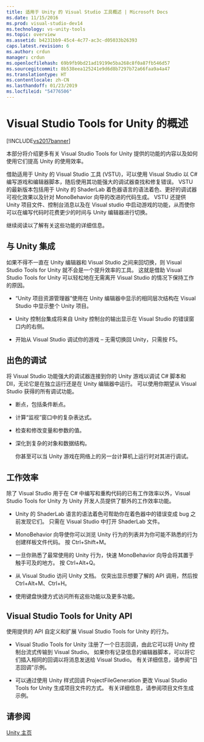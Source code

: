 ```yaml
---
title: 适用于 Unity 的 Visual Studio 工具概述 | Microsoft Docs
ms.date: 11/15/2016
ms.prod: visual-studio-dev14
ms.technology: vs-unity-tools
ms.topic: overview
ms.assetid: b4231bb9-45c4-4c77-ac3c-d05033b26393
caps.latest.revision: 6
ms.author: crdun
manager: crdun
ms.openlocfilehash: 69b9fb9bd21ad19199e5ba268c8f0a87fb546d57
ms.sourcegitcommit: 8b538eea125241e9d6d8b7297b72a66faa9a4a47
ms.translationtype: HT
ms.contentlocale: zh-CN
ms.lasthandoff: 01/23/2019
ms.locfileid: "54776506"
---
```

# <a name="overview-of-visual-studio-tools-for-unity"></a>Visual Studio Tools for Unity 的概述
[!INCLUDE[vs2017banner](../includes/vs2017banner.md)]

  
本部分将介绍更多有关 Visual Studio Tools for Unity 提供的功能的内容以及如何使用它们提高 Unity 的使用效率。  
  
 借助适用于 Unity 的 Visual Studio 工具 (VSTU)，可以使用 Visual Studio 以 C# 编写游戏和编辑器脚本，随后使用其功能强大的调试器查找和修复错误。 VSTU 的最新版本包括用于 Unity 的 ShaderLab 着色器语言的语法着色、更好的调试器可视化效果以及针对 MonoBehavior 向导的改进的代码生成。 VSTU 还提供 Unity 项目文件、控制台消息以及在 Visual studio 中启动游戏的功能，从而使你可以在编写代码时花费更少的时间与 Unity 编辑器进行切换。  
  
 继续阅读以了解有关这些功能的详细信息。  
  
## <a name="integration-with-unity"></a>与 Unity 集成  
 如果不得不一直在 Unity 编辑器和 Visual Studio 之间来回切换，则 Visual Studio Tools for Unity 就不会是一个提升效率的工具。 这就是借助 Visual Studio Tools for Unity 可以轻松地在无需离开 Visual Studio 的情况下保持工作的原因。  
  
-   “Unity 项目资源管理器”使用在 Unity 编辑器中显示的相同层次结构在 Visual Studio 中显示整个 Unity 项目。  
  
-   Unity 控制台集成将来自 Unity 控制台的输出显示在 Visual Studio 的错误窗口内的右侧。  
  
-   开始从 Visual Studio 调试你的游戏 – 无需切换回 Unity，只需按 F5。  
  
## <a name="superior-debugging"></a>出色的调试  
 将 Visual Studio 功能强大的调试器连接到你的 Unity 游戏以调试 C# 脚本和 Dll，无论它是在独立运行还是在 Unity 编辑器中运行。 可以使用你期望从 Visual Studio 获得的所有调试功能。  
  
- 断点，包括条件断点。  
  
- 计算“监视”窗口中的复杂表达式。  
  
- 检查和修改变量和参数的值。  
  
- 深化到复杂的对象和数据结构。  
  
  你甚至可以当 Unity 游戏在网络上的另一台计算机上运行时对其进行调试。  
  
## <a name="productivity"></a>工作效率  
 除了 Visual Studio 用于在 C# 中编写和重构代码的已有工作效率以外，Visual Studio Tools for Unity 为 Unity 开发人员提供了额外的工作效率功能。  
  
-   Unity 的 ShaderLab 语言的语法着色可帮助你在着色器中的错误变成 bug 之前发现它们。 只需在 Visual Studio 中打开 ShaderLab 文件。  
  
-   MonoBehavior 向导使你可以浏览 Unity 行为的列表并为你可能不熟悉的行为创建样板文件代码。 按 Ctrl+Shift+M。  
  
-   一旦你熟悉了最常使用的 Unity 行为，快速 MonoBehavior 向导会将其置于触手可及的地方。 按 Ctrl+Alt+Q。  
  
-   从 Visual Studio 访问 Unity 文档。 仅突出显示想要了解的 API 调用，然后按 Ctrl+Alt+M、Ctrl+H。  
  
-   使用键盘快捷方式访问所有这些功能以及更多功能。  
  
## <a name="visual-studio-tools-for-unity-api"></a>Visual Studio Tools for Unity API  
 使用提供的 API 自定义和扩展 Visual Studio Tools for Unity 的行为。  
  
-   Visual Studio Tools for Unity 注册了一个日志回调，由此它可以将 Unity 控制台流式传输到 Visual Studio。 如果你有记录信息的编辑器脚本，可以将它们插入相同的回调以将消息发送给 Visual Studio。 有关详细信息，请参阅“日志回调”示例。  
  
-   可以通过使用 Unity 样式回调 ProjectFileGeneration 更改 Visual Studio Tools for Unity 生成项目文件的方式。 有关详细信息，请参阅项目文件生成示例。  
  
## <a name="see-also"></a>请参阅  
 [Unity 主页](http://unity3d.com)

